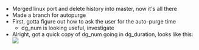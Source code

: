 - Merged linux port and delete history into master, now it's all there
- Made a branch for autopurge
- First, gotta figure out how to ask the user for the auto-purge time
	- dg_num is looking useful, investigate
- Alright, got a quick copy of dg_num going in dg_duration, looks like this:
![](Pasted%20image%2020240220012000.png)